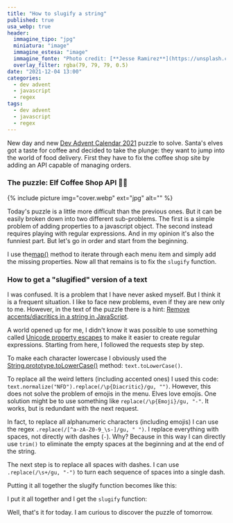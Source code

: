 ```yaml
---
title: "How to slugify a string"
published: true
usa_webp: true
header:
  immagine_tipo: "jpg"
  miniatura: "image"
  immagine_estesa: "image"
  immagine_fonte: "Photo credit: [**Jesse Ramirez**](https://unsplash.com/@jesseramirezla)"
  overlay_filter: rgba(79, 79, 79, 0.5)
date: "2021-12-04 13:00"
categories:
  - dev advent
  - javascript
  - regex
tags:
  - dev advent
  - javascript
  - regex
---
```


New day and new [Dev Advent Calendar 2021](https://github.com/devadvent/readme) puzzle to solve. Santa's elves got a taste for coffee and decided to take the plunge: they want to jump into the world of food delivery. First they have to fix the coffee shop site by adding an API capable of managing orders.

### The puzzle: Elf Coffee Shop API 🧝🥤

{% include picture img="cover.webp" ext="jpg" alt="" %}

Today's puzzle is a little more difficult than the previous ones. But it can be easily broken down into two different sub-problems. The first is a simple problem of adding properties to a javascript object. The second instead requires playing with regular expressions. And in my opinion it's also the funniest part. But let's go in order and start from the beginning.

<script src="https://gist.github.com/el3um4s/bdc1d1b694a3749ceebe61a0e44e7c3d.js"></script>

I use the[map()](https://developer.mozilla.org/en-US/docs/Web/JavaScript/Reference/Global_Objects/Array/map) method to iterate through each menu item and simply add the missing properties. Now all that remains is to fix the `slugify` function.

### How to get a "slugified" version of a text

I was confused. It is a problem that I have never asked myself. But I think it is a frequent situation. I like to face new problems, even if they are new only to me. However, in the text of the puzzle there is a hint: [Remove accents/diacritics in a string in JavaScript](https://stackoverflow.com/questions/990904/remove-accents-diacritics-in-a-string-in-javascript).

A world opened up for me, I didn't know it was possible to use something called [Unicode property escapes](https://developer.mozilla.org/en-US/docs/Web/JavaScript/Guide/Regular_Expressions/Unicode_Property_Escapes) to make it easier to create regular expressions. Starting from here, I followed the requests step by step.

To make each character lowercase I obviously used the [String.prototype.toLowerCase()](https://developer.mozilla.org/en-US/docs/Web/JavaScript/Reference/Global_Objects/String/toLowerCase) method: `text.toLowerCase()`.

To replace all the weird letters (including accented ones) I used this code: `text.normalize("NFD").replace(/\p{Diacritic}/gu, "")`. However, this does not solve the problem of emojis in the menu. Elves love emojis. One solution might be to use something like `replace(/\p{Emoji}/gu, "-"`. It works, but is redundant with the next request.

In fact, to replace all alphanumeric characters (including emojis) I can use the regex `.replace(/[^a-zA-Z0-9_\s-]/gu, " ")`. I replace everything with spaces, not directly with dashes (`-`). Why? Because in this way I can directly use `trim()` to eliminate the empty spaces at the beginning and at the end of the string.

The next step is to replace all spaces with dashes. I can use `.replace(/\s+/gu, "-")` to turn each sequence of spaces into a single dash.

Putting it all together the slugify function becomes like this:

I put it all together and I get the `slugify` function:

<script src="https://gist.github.com/el3um4s/9a977540aa4dab15bec000960b238ed8.js"></script>

Well, that's it for today. I am curious to discover the puzzle of tomorrow.
